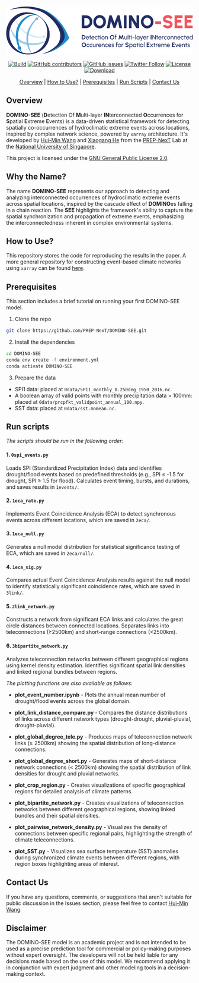 <p align="center">
  <a href="https://prep-next.github.io/PREP-SHOT/">
    <img src="https://raw.githubusercontent.com/Hem-W/dominosee-dev/refs/heads/main/docs/logos/DOMINO-SEE%20Horizontal.svg" width="550" alt="DOMINO-SEE logo">
  </a>
</p>

<p align="center">
  <a href="https://www.python.org/"><img alt="Build" src="https://img.shields.io/badge/Made%20with-Python-1f425f.svg?color=purple"></a>
  <a href="https://github.com/PREP-NexT/DOMINO-SEE"><img src="https://img.shields.io/github/contributors/PREP-NexT/DOMINO-SEE.svg" alt="GitHub contributors"></a>
  <a href="https://github.com/PREP-NexT/DOMINO-SEE"><img src="https://img.shields.io/github/issues/PREP-NexT/DOMINO-SEE.svg" alt="GitHub issues"></a>
  <a href="https://twitter.com/PREPNexT_Lab"><img src="https://img.shields.io/twitter/follow/PREPNexT_Lab.svg?label=Follow&style=social" alt="Twitter Follow"></a>
  <a href="https://github.com/PREP-NexT/DOMINO-SEE"><img src="https://img.shields.io/github/license/PREP-NexT/DOMINO-SEE.svg" alt="License"></a>
  <a href="https://github.com/PREP-NexT/DOMINO-SEE"><img src="https://badges.frapsoft.com/os/v1/open-source.svg?v=103" alt="Download"></a>
</p>

<p align="center">
  <a href="#overview">Overview</a> |
  <a href="#how-to-use">How to Use?</a> |
  <a href="#prerequisites">Prerequisites</a> |
  <a href="#run-scripts">Run Scripts</a> |
  <a href="#contact-us">Contact Us</a>
</p>

## Overview

**DOMINO-SEE** (**D**etection Of **M**ulti-layer **IN**terconnected **O**ccurrences for **S**patial **E**xtreme **E**vents) is a data-driven statistical framework for detecting spatially co-occurrences of hydroclimatic extreme events across locations, inspired by complex network science, powered by `xarray` architecture. It's developed by [Hui-Min Wang](https://orcid.org/0000-0002-5878-7542) and [Xiaogang He](https://cde.nus.edu.sg/cee/staff/he-xiaogang/) from the [PREP-NexT](https://github.com/PREP-NexT) Lab at the [National University of Singapore](https://nus.edu.sg/).

This project is licensed under the [GNU General Public License 2.0](https://github.com/PREP-NexT/DOMINO-SEE/blob/main/LICENSE).

## Why the Name?

The name **DOMINO-SEE** represents our approach to detecting and analyzing interconnected occurrences of hydroclimatic extreme events across spatial locations, inspired by the cascade effect of **DOMINO**es falling in a chain reaction. The **SEE** highlights the framework's ability to capture the spatial synchronization and propagation of extreme events, emphasizing the interconnectedness inherent in complex environmental systems.

## How to Use?

This repository stores the code for reproducing the results in the paper. A more general repository for constructing event-based climate networks using `xarray` can be found [here](https://github.com/Hem-W/DOMINOSEE-dev).

## Prerequisites

This section includes a brief tutorial on running your first DOMINO-SEE model.

1. Clone the repo

```bash
git clone https://github.com/PREP-NexT/DOMINO-SEE.git
```

2. Install the dependencies

```bash
cd DOMINO-SEE
conda env create -f environment.yml
conda activate DOMINO-SEE
```

3. Prepare the data

+ SPI1 data: placed at `0data/SPI1_monthly_0.250deg_1950_2016.nc`.
+ A boolean array of valid points with monthly precipitation data > 100mm: placed at `0data/prcpfkt_validpoint_annual_100.npy`.
+ SST data: placed at `0data/sst.mnmean.nc`.

## Run scripts

*The scripts should be run in the following order:*

#### 1. `0spi_events.py`

Loads SPI (Standardized Precipitation Index) data and identifies drought/flood events based on predefined thresholds (e.g., SPI ≤ -1.5 for drought, SPI ≥ 1.5 for flood). Calculates event timing, bursts, and durations, and saves results in `1events/`.

#### 2. `1eca_rate.py`

Implements Event Coincidence Analysis (ECA) to detect synchronous events across different locations, which are saved in `2eca/`.

#### 3. `1eca_null.py`

Generates a null model distribution for statistical significance testing of ECA, which are saved in `2eca/null/`.

#### 4. `1eca_sig.py`

Compares actual Event Coincidence Analysis results against the null model to identify statistically significant coincidence rates, which are saved in `3link/`.

#### 5. `2link_network.py`

Constructs a network from significant ECA links and calculates the great circle distances between connected locations. Separates links into teleconnections (≥2500km) and short-range connections (<2500km). 

#### 6. `3bipartite_network.py`

Analyzes teleconnection networks between different geographical regions using kernel density estimation. Identifies significant spatial link densities and linked regional bundles between regions.

*The plotting functions are also available as follows:*

* **plot_event_number.ipynb** - Plots the annual mean number of drought/flood events across the global domain.

* **plot_link_distance_compare.py** - Compares the distance distributions of links across different network types (drought-drought, pluvial-pluvial, drought-pluvial).

* **plot_global_degree_tele.py** - Produces maps of teleconnection network links (≥ 2500km) showing the spatial distribution of long-distance connections.

* **plot_global_degree_short.py** - Generates maps of short-distance network connections (< 2500km) showing the spatial distribution of link densities for drought and pluvial networks.

* **plot_crop_region.py** - Creates visualizations of specific geographical regions for detailed analysis of climate patterns.

* **plot_bipartite_network.py** - Creates visualizations of teleconnection networks between different geographical regions, showing linked bundles and their spatial densities.

* **plot_pairwise_network_density.py** - Visualizes the density of connections between specific regional pairs, highlighting the strength of climate teleconnections.

* **plot_SST.py** - Visualizes sea surface temperature (SST) anomalies during synchronized climate events between different regions, with region boxes highlighting areas of interest.

## Contact Us

If you have any questions, comments, or suggestions that aren't suitable for public discussion in the Issues section, please feel free to contact [Hui-Min Wang](mailto:wanghuimin@u.nus.edu).

## Disclaimer

The DOMINO-SEE model is an academic project and is not intended to be used as a precise prediction tool for commercial or policy-making purposes without expert oversight. The developers will not be held liable for any decisions made based on the use of this model. We recommend applying it in conjunction with expert judgment and other modeling tools in a decision-making context.

